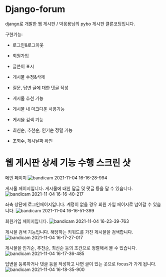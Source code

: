 # Django-forum
django로 개발한 웹 게시판 / 박응용님의 pybo 게시판 클론코딩입니다.

구현기능:

* 로그인&로그아웃

* 회원가입

* 글쓴이 표시

* 게시물 수정&삭제 

* 질문, 답변 글에 대한 댓글 작성 

* 게시물 추천 기능

* 게시물 내 마크다운 사용가능

* 게시물 검색 기능

* 최신순, 추천순, 인기순 정렬 기능

* 조회수, 게시날짜 확인

# 웹 게시판 상세 기능 수행 스크린 샷 

메인 페이지
![bandicam 2021-11-04 16-16-28-994](https://user-images.githubusercontent.com/55654216/140273081-9664e5b4-1a99-4ac1-b57e-35b30759c7b8.jpg)

게시물 페이지입니다. 게시물에 대한 답글 및 댓글 등을 달 수 있습니다.
![bandicam 2021-11-04 16-16-40-217](https://user-images.githubusercontent.com/55654216/140273089-23212a4b-7273-4a70-976d-5a2e7d2d4091.jpg)

좌측 상단에 로그인페이지입니다. 계정이 없을 경우 회원 가입 페이지로 넘어갈 수 있습니다.
![bandicam 2021-11-04 16-16-51-399](https://user-images.githubusercontent.com/55654216/140273091-826f5077-8129-49ee-a7f5-d8368e04426e.jpg)

회원가입 페이지입니다.
![bandicam 2021-11-04 16-23-39-763](https://user-images.githubusercontent.com/55654216/140273455-bdd3a072-4fe3-4816-8a6c-f3d9157f7e6a.jpg)

게시물 검색 기능입니다. 해당하는 키워드를 가진 게시물을 검색합니다.
![bandicam 2021-11-04 16-17-27-017](https://user-images.githubusercontent.com/55654216/140273092-13604193-44c9-42ff-bd27-2c5fa2624df2.jpg)

게시물을 인기순, 추천순, 최신순 등의 조건으로 정렬해서 볼 수 있습니다.
![bandicam 2021-11-04 16-17-36-485](https://user-images.githubusercontent.com/55654216/140273093-829e0e51-5e63-4e22-934a-c582232cb62e.jpg)

답변을 등록하거나 댓글 등을 작성하고 나면 글이 있는 곳으로 focus가 가게 됩니다.
![bandicam 2021-11-04 16-18-35-900](https://user-images.githubusercontent.com/55654216/140273094-c4748ed2-1d41-4c1a-bbbe-677de2d2d153.jpg)

